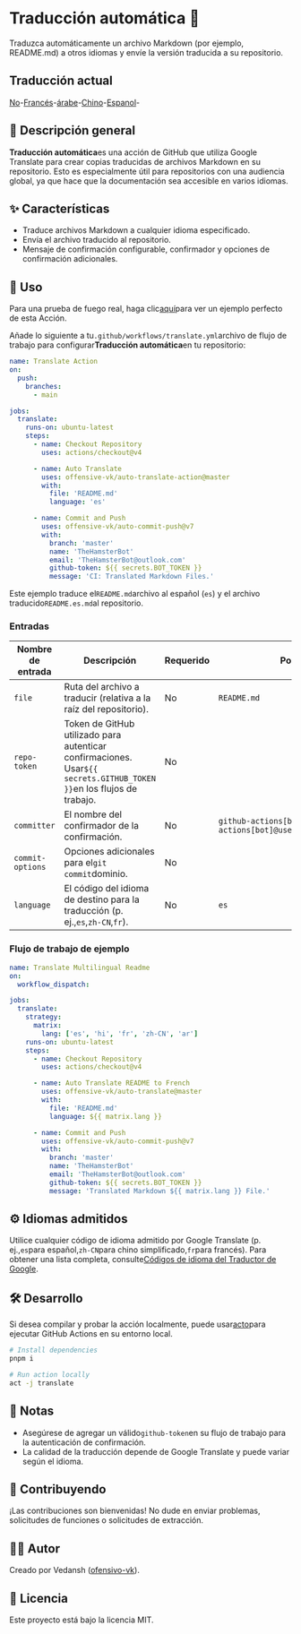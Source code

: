# Traducción automática 📘

Traduzca automáticamente un archivo Markdown (por ejemplo, README.md) a otros idiomas y envíe la versión traducida a su repositorio.

## Traducción actual

[No](./README.hi.md)-[Francés](./README.fr.md)-[árabe](./README.ar.md)-[Chino](./README.zh-CN.md)-[Espanol](./README.es.md)-

## 📖 Descripción general

**Traducción automática**es una acción de GitHub que utiliza Google Translate para crear copias traducidas de archivos Markdown en su repositorio. Esto es especialmente útil para repositorios con una audiencia global, ya que hace que la documentación sea accesible en varios idiomas.

## ✨ Características

-   Traduce archivos Markdown a cualquier idioma especificado.
-   Envía el archivo traducido al repositorio.
-   Mensaje de confirmación configurable, confirmador y opciones de confirmación adicionales.

## 🚀 Uso

Para una prueba de fuego real, haga clic[aquí](https://github.com/offensive-vk/auto-translate/tree/master/.github/workflows/test.yml)para ver un ejemplo perfecto de esta Acción.

Añade lo siguiente a tu`.github/workflows/translate.yml`archivo de flujo de trabajo para configurar**Traducción automática**en tu repositorio:

```yaml
name: Translate Action
on:
  push:
    branches:
      - main

jobs:
  translate:
    runs-on: ubuntu-latest
    steps:
      - name: Checkout Repository
        uses: actions/checkout@v4

      - name: Auto Translate
        uses: offensive-vk/auto-translate-action@master
        with:
          file: 'README.md'
          language: 'es'

      - name: Commit and Push
        uses: offensive-vk/auto-commit-push@v7
        with: 
          branch: 'master'
          name: 'TheHamsterBot'
          email: 'TheHamsterBot@outlook.com'
          github-token: ${{ secrets.BOT_TOKEN }}
          message: 'CI: Translated Markdown Files.'
```

Este ejemplo traduce el`README.md`archivo al español (`es`) y el archivo traducido`README.es.md`al repositorio.

### Entradas

| Nombre de entrada | Descripción                                                                                                          | Requerido | Por defecto                                                          |
| ----------------- | -------------------------------------------------------------------------------------------------------------------- | --------- | -------------------------------------------------------------------- |
| `file`            | Ruta del archivo a traducir (relativa a la raíz del repositorio).                                                    | No        | `README.md`                                                          |
| `repo-token`      | Token de GitHub utilizado para autenticar confirmaciones. Usar`${{ secrets.GITHUB_TOKEN }}`en los flujos de trabajo. | No        |                                                                      |
| `committer`       | El nombre del confirmador de la confirmación.                                                                        | No        | `github-actions[bot] <github-actions[bot]@users.noreply.github.com>` |
| `commit-options`  | Opciones adicionales para el`git commit`dominio.                                                                     | No        |                                                                      |
| `language`        | El código del idioma de destino para la traducción (p. ej.,`es`,`zh-CN`,`fr`).                                       | No        | `es`                                                                 |

### Flujo de trabajo de ejemplo

```yaml
name: Translate Multilingual Readme
on:
  workflow_dispatch:

jobs:
  translate:
    strategy:
      matrix:
        lang: ['es', 'hi', 'fr', 'zh-CN', 'ar']
    runs-on: ubuntu-latest
    steps:
      - name: Checkout Repository
        uses: actions/checkout@v4

      - name: Auto Translate README to French
        uses: offensive-vk/auto-translate@master
        with:
          file: 'README.md'
          language: ${{ matrix.lang }}

      - name: Commit and Push
        uses: offensive-vk/auto-commit-push@v7
        with: 
          branch: 'master'
          name: 'TheHamsterBot'
          email: 'TheHamsterBot@outlook.com'
          github-token: ${{ secrets.BOT_TOKEN }}
          message: 'Translated Markdown ${{ matrix.lang }} File.'
```

## ⚙️ Idiomas admitidos

Utilice cualquier código de idioma admitido por Google Translate (p. ej.,`es`para español,`zh-CN`para chino simplificado,`fr`para francés). Para obtener una lista completa, consulte[Códigos de idioma del Traductor de Google](https://cloud.google.com/translate/docs/languages).

## 🛠 Desarrollo

Si desea compilar y probar la acción localmente, puede usar[acto](https://github.com/nektos/act)para ejecutar GitHub Actions en su entorno local.

```bash
# Install dependencies
pnpm i

# Run action locally
act -j translate
```

## 📝 Notas

-   Asegúrese de agregar un válido`github-token`en su flujo de trabajo para la autenticación de confirmación.
-   La calidad de la traducción depende de Google Translate y puede variar según el idioma.

## 🤝 Contribuyendo

¡Las contribuciones son bienvenidas! No dude en enviar problemas, solicitudes de funciones o solicitudes de extracción.

## 🧑‍💻 Autor

Creado por Vedansh ([ofensivo-vk](https://github.com/offensive-vk)).

## 📜 Licencia

Este proyecto está bajo la licencia MIT.
